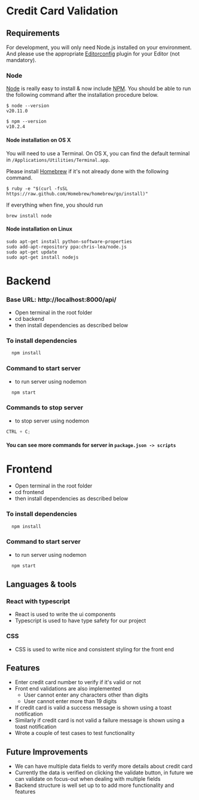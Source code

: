 
# Credit Card Validation

## Requirements

For development, you will only need Node.js installed on your environment.
And please use the appropriate [Editorconfig](http://editorconfig.org/) plugin for your Editor (not mandatory).

### Node

[Node](http://nodejs.org/) is really easy to install & now include [NPM](https://npmjs.org/).
You should be able to run the following command after the installation procedure
below.

    $ node --version
    v20.11.0

    $ npm --version
    v10.2.4

#### Node installation on OS X

You will need to use a Terminal. On OS X, you can find the default terminal in
`/Applications/Utilities/Terminal.app`.

Please install [Homebrew](http://brew.sh/) if it's not already done with the following command.

    $ ruby -e "$(curl -fsSL https://raw.github.com/Homebrew/homebrew/go/install)"

If everything when fine, you should run

    brew install node

#### Node installation on Linux

    sudo apt-get install python-software-properties
    sudo add-apt-repository ppa:chris-lea/node.js
    sudo apt-get update
    sudo apt-get install nodejs

# Backend

### Base URL: http://localhost:8000/api/


- Open terminal in the root folder 
- cd backend
- then install dependencies as described below

### To install dependencies

```js
  npm install
```

### Command to start server

- to run server using nodemon

```js
  npm start
```

### Commands to stop server

- to stop server using nodemon

```js
CTRL + C;
```

#### You can see more commands for server in `package.json -> scripts`

# Frontend

- Open terminal in the root folder 
- cd frontend
- then install dependencies as described below

### To install dependencies

```js
  npm install
```

### Command to start server

- to run server using nodemon

```js
  npm start
```

## Languages & tools


### React with typescript

- React is used to write the ui components
- Typescript is used to have type safety for our project


### CSS
- CSS is used to write nice and consistent styling for the front end

## Features

- Enter credit card number to verify if it's valid or not
- Front end validations are also implemented
  - User cannot enter any characters other than digits
  - User cannot enter more than 19 digits
- If credit card is valid a success message is shown using a toast notification
- Similarly if credit card is not valid a failure message is shown using a toast notification
- Wrote a couple of test cases to test functionality

## Future Improvements

- We can have multiple data fields to verify more details about credit card
- Currently the data is verified on clicking the validate button, in future we can validate on focus-out when dealing with multiple fields
- Backend structure is well set up to to add more functionality and features
